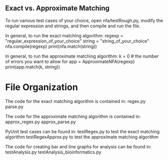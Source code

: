 ## Exact vs. Approximate Matching

To run various test cases of your choice, open nfa/testRough.py, modify the regular expression and strings, and then compile and run the file. 


In general, to run the exact matching algorithm:
regexp = "regular_expression_of_your_choice"
string = "string_of_your_choice"
nfa.compile(regexp)
print(nfa.match(string))


In general, to run the approximate matching algorithm:
k = 0 # the number of errors you want to allow for
app = ApproximateNFA(regexp)
print(app.match(k, string))


# File Organization
The code for the exact matching algorithm is contained in:
regex.py
parse.py

The code for the approximate matching algorithm is contained in:
approx_regex.py
approx_parse.py

PyUnit test cases can be found in:
testRegex.py to test the exact matching algorithm
testRegexApprox.py to test the approximate matching algorithm

The code for creating bar and line graphs for analysis can be found in:
testAnalysis.py
testAnalysis_bioinformatics.py
